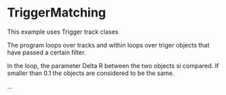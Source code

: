 # TriggerMatching

This example uses Trigger track clases

The program loops over tracks and within loops over triger objects that have passed a certain filter.

In the loop, the parameter Delta R between the two objects si compared. If smaller than 0.1 the objects are considered to be the same.

... 
